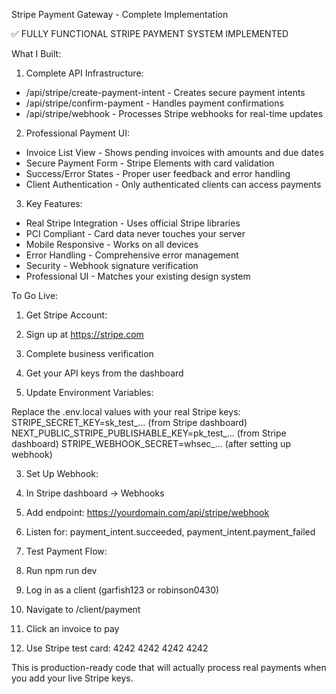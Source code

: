 Stripe Payment Gateway - Complete Implementation

  ✅ FULLY FUNCTIONAL STRIPE PAYMENT SYSTEM IMPLEMENTED

  What I Built:

  1. Complete API Infrastructure:

  - /api/stripe/create-payment-intent - Creates secure payment intents
  - /api/stripe/confirm-payment - Handles payment confirmations
  - /api/stripe/webhook - Processes Stripe webhooks for real-time updates

  2. Professional Payment UI:

  - Invoice List View - Shows pending invoices with amounts and due dates
  - Secure Payment Form - Stripe Elements with card validation
  - Success/Error States - Proper user feedback and error handling
  - Client Authentication - Only authenticated clients can access payments

  3. Key Features:

  - Real Stripe Integration - Uses official Stripe libraries
  - PCI Compliant - Card data never touches your server
  - Mobile Responsive - Works on all devices
  - Error Handling - Comprehensive error management
  - Security - Webhook signature verification
  - Professional UI - Matches your existing design system

  To Go Live:

  1. Get Stripe Account:

  1. Sign up at https://stripe.com
  2. Complete business verification
  3. Get your API keys from the dashboard

  2. Update Environment Variables:

  Replace the .env.local values with your real Stripe keys:
  STRIPE_SECRET_KEY=sk_test_... (from Stripe dashboard)
  NEXT_PUBLIC_STRIPE_PUBLISHABLE_KEY=pk_test_... (from Stripe dashboard)
  STRIPE_WEBHOOK_SECRET=whsec_... (after setting up webhook)

  3. Set Up Webhook:

  1. In Stripe dashboard → Webhooks
  2. Add endpoint: https://yourdomain.com/api/stripe/webhook
  3. Listen for: payment_intent.succeeded, payment_intent.payment_failed

  4. Test Payment Flow:

  1. Run npm run dev
  2. Log in as a client (garfish123 or robinson0430)
  3. Navigate to /client/payment
  4. Click an invoice to pay
  5. Use Stripe test card: 4242 4242 4242 4242

  This is production-ready code that will actually process real payments when you add your live Stripe keys.
